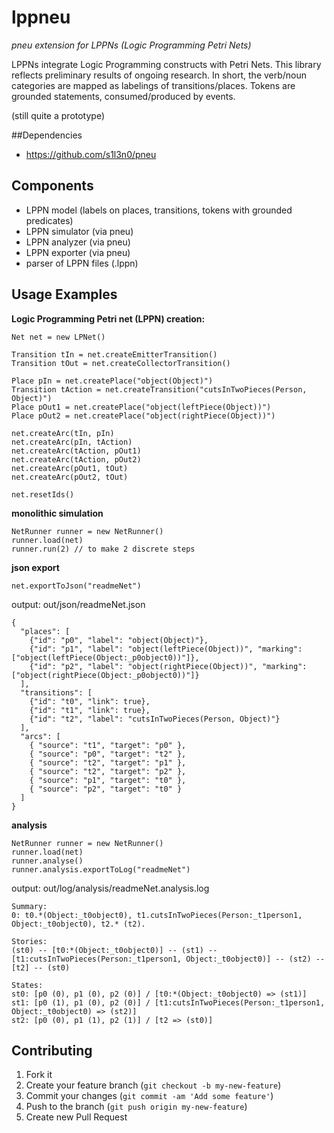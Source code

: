 # lppneu

*pneu extension for LPPNs (Logic Programming Petri Nets)*

LPPNs integrate Logic Programming constructs with Petri Nets. This library reflects preliminary results of ongoing research. In short, the verb/noun categories are mapped as labelings of transitions/places. Tokens are grounded statements, consumed/produced by events.

(still quite a prototype)

##Dependencies

* https://github.com/s1l3n0/pneu

## Components

* LPPN model (labels on places, transitions, tokens with grounded predicates)
* LPPN simulator (via pneu) 
* LPPN analyzer (via pneu)
* LPPN exporter (via pneu)
* parser of LPPN files (.lppn)

## Usage Examples

**Logic Programming Petri net (LPPN) creation:**
```
Net net = new LPNet()

Transition tIn = net.createEmitterTransition()
Transition tOut = net.createCollectorTransition()

Place pIn = net.createPlace("object(Object)")
Transition tAction = net.createTransition("cutsInTwoPieces(Person, Object)")
Place pOut1 = net.createPlace("object(leftPiece(Object))")
Place pOut2 = net.createPlace("object(rightPiece(Object))")

net.createArc(tIn, pIn)
net.createArc(pIn, tAction)
net.createArc(tAction, pOut1)
net.createArc(tAction, pOut2)
net.createArc(pOut1, tOut)
net.createArc(pOut2, tOut)

net.resetIds() 
```

**monolithic simulation**
```
NetRunner runner = new NetRunner()
runner.load(net)
runner.run(2) // to make 2 discrete steps
```

**json export**
```
net.exportToJson("readmeNet")
```

output: out/json/readmeNet.json
```
{
  "places": [
    {"id": "p0", "label": "object(Object)"},
    {"id": "p1", "label": "object(leftPiece(Object))", "marking": ["object(leftPiece(Object:_p0object0))"]},
    {"id": "p2", "label": "object(rightPiece(Object))", "marking": ["object(rightPiece(Object:_p0object0))"]}
  ],
  "transitions": [
    {"id": "t0", "link": true},
    {"id": "t1", "link": true},
    {"id": "t2", "label": "cutsInTwoPieces(Person, Object)"}
  ],
  "arcs": [
    { "source": "t1", "target": "p0" },
    { "source": "p0", "target": "t2" },
    { "source": "t2", "target": "p1" },
    { "source": "t2", "target": "p2" },
    { "source": "p1", "target": "t0" },
    { "source": "p2", "target": "t0" }
  ]
} 
```

**analysis**
```
NetRunner runner = new NetRunner()
runner.load(net)
runner.analyse()
runner.analysis.exportToLog("readmeNet")
```

output: out/log/analysis/readmeNet.analysis.log
```
Summary: 
0: t0.*(Object:_t0object0), t1.cutsInTwoPieces(Person:_t1person1, Object:_t0object0), t2.* (t2).

Stories: 
(st0) -- [t0:*(Object:_t0object0)] -- (st1) -- [t1:cutsInTwoPieces(Person:_t1person1, Object:_t0object0)] -- (st2) -- [t2] -- (st0)

States: 
st0: [p0 (0), p1 (0), p2 (0)] / [t0:*(Object:_t0object0) => (st1)] 
st1: [p0 (1), p1 (0), p2 (0)] / [t1:cutsInTwoPieces(Person:_t1person1, Object:_t0object0) => (st2)] 
st2: [p0 (0), p1 (1), p2 (1)] / [t2 => (st0)] 
```

## Contributing

1. Fork it
2. Create your feature branch (`git checkout -b my-new-feature`)
3. Commit your changes (`git commit -am 'Add some feature'`)
4. Push to the branch (`git push origin my-new-feature`)
5. Create new Pull Request

